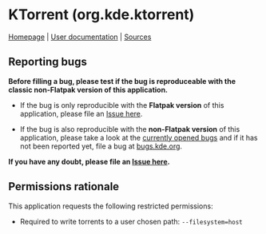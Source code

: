 # KTorrent (org.kde.ktorrent)

[Homepage](https://kde.org/applications/ktorrent) |
[User documentation](https://docs.kde.org/stable5/en/extragear-network/ktorrent/index.html) |
[Sources](https://invent.kde.org/network/ktorrent)

## Reporting bugs

**Before filling a bug, please test if the bug is reproduceable with the
classic non-Flatpak version of this application.**

- If the bug is only reproducible with the **Flatpak version** of this
  application, please file an [Issue here][issue].

- If the bug is also reproducible with the **non-Flatpak version** of this
  application, please take a look at the [currently opened bugs][bugs] and if
  it has not been reported yet, file a bug at
  [bugs.kde.org](https://bugs.kde.org).

**If you have any doubt, please file an [Issue here][issue].**

## Permissions rationale

This application requests the following restricted permissions:

- Required to write torrents to a user chosen path: `--filesystem=host`

[issue]: https://github.com/flathub/org.kde.ktorrent/issues/new
[bugs]: https://bugs.kde.org/buglist.cgi?bug_status=UNCONFIRMED&bug_status=CONFIRMED&bug_status=ASSIGNED&bug_status=REOPENED&product=ktorrent&query_format=advanced
